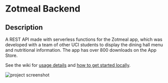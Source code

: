 # Zotmeal Backend
## Description
 A REST API made with serverless functions for the Zotmeal app, which was developed with a team of other UCI students to display the dining hall menu and nutritional information. The app has over 800 downloads on the App Store.
 
See the wiki for [usage details](https://github.com/EricPedley/zotmeal-backend/wiki) and [how to get started locally](https://github.com/EricPedley/zotmeal-backend/wiki/Running-Locally).

![project screenshot](https://user-images.githubusercontent.com/48658337/150261982-4297ff9a-bdbf-490d-9413-645059440133.png)
